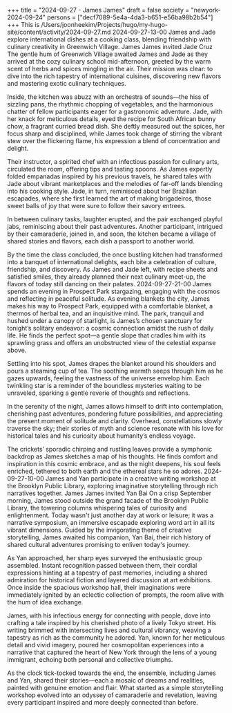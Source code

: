 +++
title = "2024-09-27 - James James"
draft = false
society = "newyork-2024-09-24"
persons = ["decf7089-5e4a-4da3-b651-e56ba98b2b54"]
+++
This is /Users/joonheekim/Projects/hugo/my-hugo-site/content/activity/2024-09-27.md
2024-09-27-13-00
James and Jade explore international dishes at a cooking class, blending friendship with culinary creativity in Greenwich Village.
James James invited Jade Cruz
The gentle hum of Greenwich Village awaited James and Jade as they arrived at the cozy culinary school mid-afternoon, greeted by the warm scent of herbs and spices mingling in the air. Their mission was clear: to dive into the rich tapestry of international cuisines, discovering new flavors and mastering exotic culinary techniques.

Inside, the kitchen was abuzz with an orchestra of sounds—the hiss of sizzling pans, the rhythmic chopping of vegetables, and the harmonious chatter of fellow participants eager for a gastronomic adventure. Jade, with her knack for meticulous details, eyed the recipe for South African bunny chow, a fragrant curried bread dish. She deftly measured out the spices, her focus sharp and disciplined, while James took charge of stirring the vibrant stew over the flickering flame, his expression a blend of concentration and delight.

Their instructor, a spirited chef with an infectious passion for culinary arts, circulated the room, offering tips and tasting spoons. As James expertly folded empanadas inspired by his previous travels, he shared tales with Jade about vibrant marketplaces and the melodies of far-off lands blending into his cooking style. Jade, in turn, reminisced about her Brazilian escapades, where she first learned the art of making brigadeiros, those sweet balls of joy that were sure to follow their savory entrees.

In between culinary tasks, laughter erupted, and the pair exchanged playful jabs, reminiscing about their past adventures. Another participant, intrigued by their camaraderie, joined in, and soon, the kitchen became a village of shared stories and flavors, each dish a passport to another world.

By the time the class concluded, the once bustling kitchen had transformed into a banquet of international delights, each bite a celebration of culture, friendship, and discovery. As James and Jade left, with recipe sheets and satisfied smiles, they already planned their next culinary meet-up, the flavors of today still dancing on their palates.
2024-09-27-21-00
James spends an evening in Prospect Park stargazing, engaging with the cosmos and reflecting in peaceful solitude.
As evening blankets the city, James makes his way to Prospect Park, equipped with a comfortable blanket, a thermos of herbal tea, and an inquisitive mind. The park, tranquil and hushed under a canopy of starlight, is James’s chosen sanctuary for tonight’s solitary endeavor: a cosmic connection amidst the rush of daily life. He finds the perfect spot—a gentle slope that cradles him with its sprawling grass and offers an unobstructed view of the celestial expanse above.

Settling into his spot, James drapes the blanket around his shoulders and pours a steaming cup of tea. The soothing warmth seeps through him as he gazes upwards, feeling the vastness of the universe envelop him. Each twinkling star is a reminder of the boundless mysteries waiting to be unraveled, sparking a gentle reverie of thoughts and reflections. 

In the serenity of the night, James allows himself to drift into contemplation, cherishing past adventures, pondering future possibilities, and appreciating the present moment of solitude and clarity. Overhead, constellations slowly traverse the sky; their stories of myth and science resonate with his love for historical tales and his curiosity about humanity’s endless voyage.

The crickets’ sporadic chirping and rustling leaves provide a symphonic backdrop as James sketches a map of his thoughts. He finds comfort and inspiration in this cosmic embrace, and as the night deepens, his soul feels enriched, tethered to both earth and the ethereal stars he so adores.
2024-09-27-10-00
James and Yan participate in a creative writing workshop at the Brooklyn Public Library, exploring imaginative storytelling through rich narratives together.
James James invited Yan Bai
On a crisp September morning, James stood outside the grand facade of the Brooklyn Public Library, the towering columns whispering tales of curiosity and enlightenment. Today wasn't just another day at work or leisure; it was a narrative symposium, an immersive escapade exploring word art in all its vibrant dimensions. Guided by the invigorating theme of creative storytelling, James awaited his companion, Yan Bai, their rich history of shared cultural adventures promising to enliven today's journey.

As Yan approached, her sharp eyes surveyed the enthusiastic group assembled. Instant recognition passed between them, their cordial expressions hinting at a tapestry of past memories, including a shared admiration for historical fiction and layered discussion at art exhibitions. Once inside the spacious workshop hall, their imaginations were immediately ignited by an eclectic collection of prompts, the room alive with the hum of idea exchange.

James, with his infectious energy for connecting with people, dove into crafting a tale inspired by his cherished photo of a lively Tokyo street. His writing brimmed with intersecting lives and cultural vibrancy, weaving a tapestry as rich as the community he adored. Yan, known for her meticulous detail and vivid imagery, poured her cosmopolitan experiences into a narrative that captured the heart of New York through the lens of a young immigrant, echoing both personal and collective triumphs.

As the clock tick-tocked towards the end, the ensemble, including James and Yan, shared their stories—each a mosaic of dreams and realities, painted with genuine emotion and flair. What started as a simple storytelling workshop evolved into an odyssey of camaraderie and revelation, leaving every participant inspired and more deeply connected than before.
